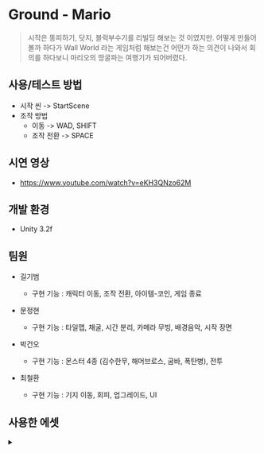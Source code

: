 # Ground - Mario
> 시작은 똥피하기, 닷지, 블럭부수기를 리빌딩 해보는 것 이였지만.
> 어떻게 만들어 볼까 하다가 Wall World 라는 게임처럼 해보는건 어떤가 하는 의견이 나와서
> 회의를 하다보니 마리오의 땅굴파는 여행기가 되어버렸다.

## 사용/테스트 방법
  * 시작 씬 -> StartScene
  * 조작 방법
    * 이동 -> WAD, SHIFT
    * 조작 전환 -> SPACE
    
## 시연 영상
  * https://www.youtube.com/watch?v=eKH3QNzo62M

## 개발 환경
  * Unity 3.2f

## 팀원

* 길기범
    * 구현 기능 : 캐릭터 이동, 조작 전환, 아이템-코인, 게임 종료

* 문정현
    * 구현 기능 : 타일맵, 채굴, 시간 분리, 카메라 무빙, 배경음악, 시작 장면

* 박건오
    *  구현 기능 : 몬스터 4종 (김수한무, 해머브로스, 굼바, 폭탄병), 전투

* 최철환
    * 구현 기능 : 기지 이동, 회피, 업그레이드, UI

## 사용한 에셋
<details> 
<summary></summary>

player 스프라이트 :
https://www.spriters-resource.com/fullview/18081/

기지 등껍질 :
https://www.spriters-resource.com/nintendo_switch/supermariomaker2/

Projectile-Energy, 폭발 이펙트 :
https://assetstore.unity.com/packages/2d/environments/super-grotto-escape-pack-238393

플레이 씬 스카이박스 :
https://assetstore.unity.com/packages/2d/textures-materials/sky/fantasy-skybox-free-18353

  
</details>
